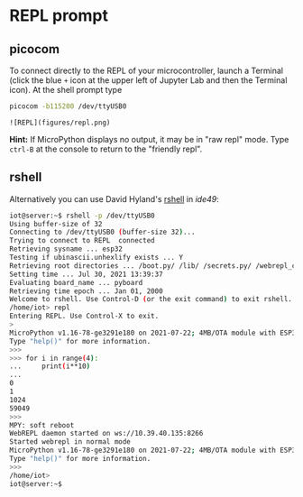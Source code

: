 # REPL prompt

## picocom

To connect directly to the REPL of your microcontroller, launch a Terminal (click the blue `+` icon at the upper left of Jupyter Lab and then the Terminal icon). At the shell prompt type

```bash
picocom -b115200 /dev/ttyUSB0
```

```{toggle}
![REPL](figures/repl.png)
```

**Hint:** If MicroPython displays no output, it may be in "raw repl" mode. Type `ctrl-B` at the console to return to the "friendly repl".


## rshell

Alternatively you can use David Hyland's [rshell]() in *ide49*:

```bash
iot@server:~$ rshell -p /dev/ttyUSB0
Using buffer-size of 32
Connecting to /dev/ttyUSB0 (buffer-size 32)...
Trying to connect to REPL  connected
Retrieving sysname ... esp32
Testing if ubinascii.unhexlify exists ... Y
Retrieving root directories ... /boot.py/ /lib/ /secrets.py/ /webrepl_cfg.py/
Setting time ... Jul 30, 2021 13:39:37
Evaluating board_name ... pyboard
Retrieving time epoch ... Jan 01, 2000
Welcome to rshell. Use Control-D (or the exit command) to exit rshell.
/home/iot> repl
Entering REPL. Use Control-X to exit.
>
MicroPython v1.16-78-ge3291e180 on 2021-07-22; 4MB/OTA module with ESP32
Type "help()" for more information.
>>> 
>>> for i in range(4):
...     print(i**10)   
... 
0
1
1024
59049
>>> 
MPY: soft reboot
WebREPL daemon started on ws://10.39.40.135:8266
Started webrepl in normal mode
MicroPython v1.16-78-ge3291e180 on 2021-07-22; 4MB/OTA module with ESP32
Type "help()" for more information.
>>> 
/home/iot> 
iot@server:~$ 
```